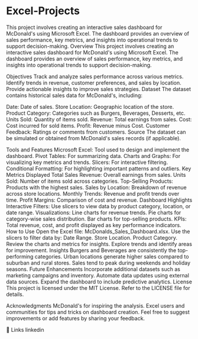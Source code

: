 # Excel-Projects
This project involves creating an interactive sales dashboard for McDonald's using Microsoft Excel. The dashboard provides an overview of sales performance, key metrics, and insights into operational trends to support decision-making.
Overview
This project involves creating an interactive sales dashboard for McDonald's using Microsoft Excel. The dashboard provides an overview of sales performance, key metrics, and insights into operational trends to support decision-making.

Objectives
Track and analyze sales performance across various metrics.
Identify trends in revenue, customer preferences, and sales by location.
Provide actionable insights to improve sales strategies.
Dataset
The dataset contains historical sales data for McDonald's, including:

Date: Date of sales.
Store Location: Geographic location of the store.
Product Category: Categories such as Burgers, Beverages, Desserts, etc.
Units Sold: Quantity of items sold.
Revenue: Total earnings from sales.
Cost: Cost incurred for sold items.
Profit: Revenue minus Cost.
Customer Feedback: Ratings or comments from customers.
Source
The dataset can be simulated or obtained from McDonald's sales records (if applicable).

Tools and Features
Microsoft Excel: Tool used to design and implement the dashboard.
Pivot Tables: For summarizing data.
Charts and Graphs: For visualizing key metrics and trends.
Slicers: For interactive filtering.
Conditional Formatting: For highlighting important patterns and outliers.
Key Metrics Displayed
Total Sales Revenue: Overall earnings from sales.
Units Sold: Number of items sold across categories.
Top-Selling Products: Products with the highest sales.
Sales by Location: Breakdown of revenue across store locations.
Monthly Trends: Revenue and profit trends over time.
Profit Margins: Comparison of cost and revenue.
Dashboard Highlights
Interactive Filters: Use slicers to view data by product category, location, or date range.
Visualizations:
Line charts for revenue trends.
Pie charts for category-wise sales distribution.
Bar charts for top-selling products.
KPIs:
Total revenue, cost, and profit displayed as key performance indicators.
How to Use
Open the Excel file: McDonalds_Sales_Dashboard.xlsx.
Use the slicers to filter data by:
Date Range.
Store Location.
Product Category.
Review the charts and metrics for insights.
Explore trends and identify areas for improvement.
Insights
Burgers and Beverages are consistently the top-performing categories.
Urban locations generate higher sales compared to suburban and rural stores.
Sales tend to peak during weekends and holiday seasons.
Future Enhancements
Incorporate additional datasets such as marketing campaigns and inventory.
Automate data updates using external data sources.
Expand the dashboard to include predictive analytics.
License
This project is licensed under the MIT License. Refer to the LICENSE file for details.

Acknowledgments
McDonald's for inspiring the analysis.
Excel users and communities for tips and tricks on dashboard creation.
Feel free to suggest improvements or add features by sharing your feedback.

🔗 Links
linkedin

